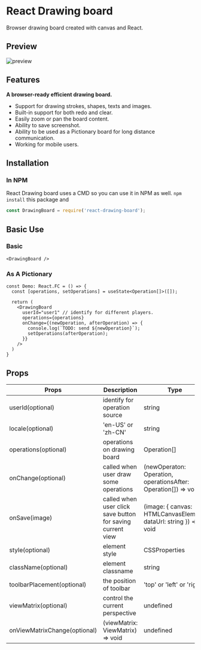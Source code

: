 # React Drawing board

Browser drawing board created with canvas and React.

## Preview

![preview](https://raw.githubusercontent.com/dilidili/react-drawing-board/master/preview.png)

## Features
**A browser-ready efficient drawing board.**

- Support for drawing strokes, shapes, texts and images.
- Built-in support for both redo and clear.
- Easily zoom or pan the board content.
- Ability to save screenshot.
- Ability to be used as a Pictionary board for long distance communication.
- Working for mobile users.

## Installation

### In NPM
React Drawing board uses a CMD so you can use it in NPM as well. `npm install` this package and
```js
const DrawingBoard = require('react-drawing-board');
```

## Basic Use
### Basic 

```tsx
<DrawingBoard />
```

### As A Pictionary

```tsx
const Demo: React.FC = () => {
  const [operations, setOperations] = useState<Operation[]>([]);

  return (
    <DrawingBoard
      userId="user1" // identify for different players.
      operations={operations}
      onChange={(newOperation, afterOperation) => {
        console.log(`TODO: send ${newOperation}`);
        setOperations(afterOperation);
      }}
    />
  )
}
```

## Props
| Props    | Description                              | Type       | Default |
|-----------|------------------------------------------|------------|---------|
| userId(optional) | identify for operation source | string | uuid.v4() |
| locale(optional) | 'en-US' or 'zh-CN' | string | navigator.language |
| operations(optional) | operations on drawing board | Operation[] | undefined |
| onChange(optional) | called when user draw some operations | (newOperaton: Operation, operationsAfter: Operation[]) => void | undefined |
| onSave(image) | called when user click save button for saving current view | (image: { canvas: HTMLCanvasElement, dataUrl: string }) => void | undefined |
| style(optional) | element style | CSSProperties | undefined |
| className(optional) | element classname | string | undefined |
| toolbarPlacement(optional) | the position of toolbar | 'top' or 'left' or 'right' | 'top' |
| viewMatrix(optional) | control the current perspective  | undefined |
| onViewMatrixChange(optional) | (viewMatrix: ViewMatrix) => void  | undefined |
